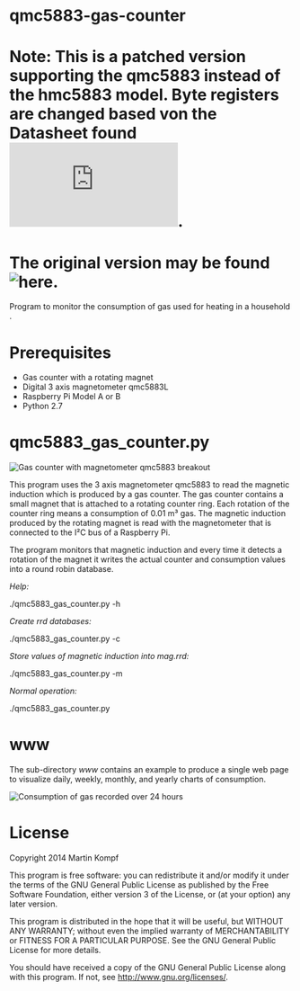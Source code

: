 qmc5883-gas-counter
====================

# Note: This is a patched version supporting the qmc5883 instead of the hmc5883 model. Byte registers are changed based von the Datasheet found ![here](http://osoyoo.com/driver/QMC5883L-Datasheet-1.0.pdf).
# The original version may be found ![here](https://github.com/skaringa/hmc5883-gas-counter).

Program to monitor the consumption of gas used for heating in a household .

Prerequisites
=============

* Gas counter with a rotating magnet
* Digital 3 axis magnetometer qmc5883L
* Raspberry Pi Model A or B
* Python 2.7

qmc5883\_gas\_counter.py
========================

![Gas counter with magnetometer qmc5883 breakout](http://www.kompf.de/tech/images/countmag_m.jpg)

This program uses the 3 axis magnetometer qmc5883 to read the magnetic induction which is produced by a gas counter. The gas counter contains a small magnet that is attached to a rotating counter ring. Each rotation of the counter ring means a consumption of 0.01 m³ gas. The magnetic induction produced by the rotating magnet is read with the magnetometer that is connected to the I²C bus of a Raspberry Pi.

The program monitors that magnetic induction and every time it detects a rotation of the magnet it writes the actual counter and consumption values into a round robin database. 

*Help:* 

  ./qmc5883\_gas\_counter.py -h

*Create rrd databases:*

  ./qmc5883\_gas\_counter.py -c

*Store values of magnetic induction into mag.rrd:*

  ./qmc5883\_gas\_counter.py -m

*Normal operation:*

  ./qmc5883\_gas\_counter.py


www
===

The sub-directory *www* contains an example to produce a single web page to visualize daily, weekly, monthly, and yearly charts of consumption.

![Consumption of gas recorded over 24 hours](http://www.kompf.de/tech/images/consum-ph1.gif)

License
=======

Copyright 2014 Martin Kompf

This program is free software: you can redistribute it and/or modify
it under the terms of the GNU General Public License as published by
the Free Software Foundation, either version 3 of the License, or
(at your option) any later version.
 
This program is distributed in the hope that it will be useful,
but WITHOUT ANY WARRANTY; without even the implied warranty of
MERCHANTABILITY or FITNESS FOR A PARTICULAR PURPOSE.  See the
GNU General Public License for more details.

You should have received a copy of the GNU General Public License
along with this program.  If not, see <http://www.gnu.org/licenses/>.

